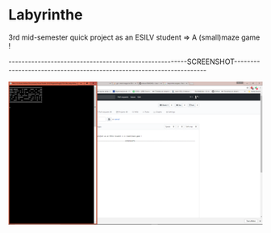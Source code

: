 # Labyrinthe

3rd mid-semester quick project as an ESILV student => A (small)maze game !

-------------------------------------------------------SCREENSHOT---------------------------------------------------------------------

![alt text](https://raw.githubusercontent.com/Im2Slow/Labyrinthe/master/maze.png)
